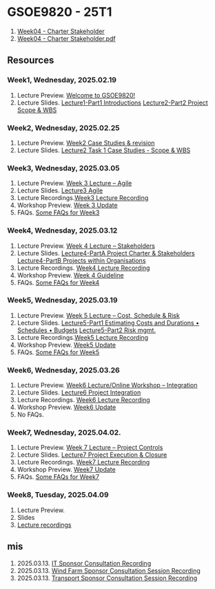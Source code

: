 # GSOE9820 - 25T1

1. [Week04 - Charter Stakeholder](Week04-CharterStakeholder.html)
2. [Week04 - Charter Stakeholder.pdf](<Week04-CharterStakeholder.pdf>)

## Resources

### Week1, Wednesday, 2025.02.19

1. Lecture Preview. [Welcome to GSOE9820!](https://teams.microsoft.com/l/message/19:_iuLM-Onx6sToEl37wgei9347B0hAzopTtf_AN7B3bE1@thread.tacv2/1739860129046?tenantId=3ff6cfa4-e715-48db-b8e1-0867b9f9fba3&groupId=abb1f580-dac1-4659-8b2f-df8b1a41279e&parentMessageId=1739860129046&teamName=GSOE9820%202025%20T1%20-%20Engineering%20Project%20Management&channelName=General&createdTime=1739860129046)
2. Lecture Slides. [Lecture1-Part1 Introductions](Week01-Introduction-Part1.pdf)  [Lecture2-Part2 Project Scope & WBS](Week01-Project_Scope-WBS-Part2.pdf)

### Week2, Wednesday, 2025.02.25

1. Lecture Preview. [Week2 Case Studies & revision](https://teams.microsoft.com/l/message/19:_iuLM-Onx6sToEl37wgei9347B0hAzopTtf_AN7B3bE1@thread.tacv2/1740448666904?tenantId=3ff6cfa4-e715-48db-b8e1-0867b9f9fba3&groupId=abb1f580-dac1-4659-8b2f-df8b1a41279e&parentMessageId=1740448666904&teamName=GSOE9820%202025%20T1%20-%20Engineering%20Project%20Management&channelName=General&createdTime=1740448666904)
2. Lecture Slides. [Lecture2 Task 1 Case Studies - Scope & WBS](Week02-Project_Scope_Case_Studies-WBS.pdf)

### Week3, Wednesday, 2025.03.05

1. Lecture Preview. [Week 3 Lecture – Agile](https://teams.microsoft.com/l/message/19:_iuLM-Onx6sToEl37wgei9347B0hAzopTtf_AN7B3bE1@thread.tacv2/1740719431411?tenantId=3ff6cfa4-e715-48db-b8e1-0867b9f9fba3&groupId=abb1f580-dac1-4659-8b2f-df8b1a41279e&parentMessageId=1740719431411&teamName=GSOE9820%202025%20T1%20-%20Engineering%20Project%20Management&channelName=General&createdTime=1740719431411)
2. Lecture Slides. [Lecture3 Agile](Week03-Agile.pdf)
3. Lecture Recordings.[Week3 Lecture Recording](https://teams.microsoft.com/l/message/19:4a3e4917a34f4aa58ba058f3e322b14a@thread.tacv2/1741170301864?tenantId=3ff6cfa4-e715-48db-b8e1-0867b9f9fba3&groupId=abb1f580-dac1-4659-8b2f-df8b1a41279e&parentMessageId=1741170301864&teamName=GSOE9820%202025%20T1%20-%20Engineering%20Project%20Management&channelName=Lecture%20Livestream&createdTime=1741170301864)
4. Workshop Preview. [Week 3 Update](https://teams.microsoft.com/l/message/19:_iuLM-Onx6sToEl37wgei9347B0hAzopTtf_AN7B3bE1@thread.tacv2/1740945332491?tenantId=3ff6cfa4-e715-48db-b8e1-0867b9f9fba3&groupId=abb1f580-dac1-4659-8b2f-df8b1a41279e&parentMessageId=1740945332491&teamName=GSOE9820%202025%20T1%20-%20Engineering%20Project%20Management&channelName=General&createdTime=1740945332491)
5. FAQs. [Some FAQs for Week3]()

### Week4, Wednesday, 2025.03.12

1. Lecture Preview. [Week 4 Lecture – Stakeholders](https://teams.microsoft.com/l/message/19:_iuLM-Onx6sToEl37wgei9347B0hAzopTtf_AN7B3bE1@thread.tacv2/1741676713181?tenantId=3ff6cfa4-e715-48db-b8e1-0867b9f9fba3&groupId=abb1f580-dac1-4659-8b2f-df8b1a41279e&parentMessageId=1741676713181&teamName=GSOE9820%202025%20T1%20-%20Engineering%20Project%20Management&channelName=General&createdTime=1741676713181)
2. Lecture Slides. [Lecture4-PartA Project Charter & Stakeholders](Week04-Project_Charter_Stakeholders.pdf)  [Lecture4-PartB Projects within Organisations](Week04PartB-Projects_within_Organisations.pdf)
3. Lecture Recordings. [Week4 Lecture Recording](https://teams.microsoft.com/l/message/19:4a3e4917a34f4aa58ba058f3e322b14a@thread.tacv2/1741774744260?tenantId=3ff6cfa4-e715-48db-b8e1-0867b9f9fba3&groupId=abb1f580-dac1-4659-8b2f-df8b1a41279e&parentMessageId=1741774744260&teamName=GSOE9820%202025%20T1%20-%20Engineering%20Project%20Management&channelName=Lecture%20Livestream&createdTime=1741774744260)
4. Workshop Preview. [Week 4 Guideline](https://unsw.sharepoint.com/sites/CLS-GSOE9820_T1_5253_Combined/SitePages/GSOE9820-25T1---Week-4-Guideline.aspx?csf=1&web=1&e=pSEMqO&CID=11879812-0c37-4cc7-a623-c8bb1c0f3b46)
5. FAQs. [Some FAQs for Week4](https://teams.microsoft.com/l/message/19:e20ba1d425d24b5fa8336fc91dc4ba47@thread.tacv2/1741749370527?tenantId=3ff6cfa4-e715-48db-b8e1-0867b9f9fba3&groupId=abb1f580-dac1-4659-8b2f-df8b1a41279e&parentMessageId=1741749370527&teamName=GSOE9820%202025%20T1%20-%20Engineering%20Project%20Management&channelName=Forum%20-%20General&createdTime=1741749370527)

### Week5, Wednesday, 2025.03.19

1. Lecture Preview. [Week 5 Lecture – Cost, Schedule & Risk](https://teams.microsoft.com/l/message/19:_iuLM-Onx6sToEl37wgei9347B0hAzopTtf_AN7B3bE1@thread.tacv2/1742276024562?tenantId=3ff6cfa4-e715-48db-b8e1-0867b9f9fba3&groupId=abb1f580-dac1-4659-8b2f-df8b1a41279e&parentMessageId=1742276024562&teamName=GSOE9820%202025%20T1%20-%20Engineering%20Project%20Management&channelName=General&createdTime=1742276024562)
2. Lecture Slides. [Lecture5-Part1 Estimating Costs and Durations • Schedules • Budgets](Week05-Budget_Schedule1.pdf)  [Lecture5-Part2 Risk mgmt.](Week05-Risk_mgmt..pdf)
3. Lecture Recordings.[Week5 Lecture Recording](https://teams.microsoft.com/l/message/19:4a3e4917a34f4aa58ba058f3e322b14a@thread.tacv2/1742377205477?tenantId=3ff6cfa4-e715-48db-b8e1-0867b9f9fba3&groupId=abb1f580-dac1-4659-8b2f-df8b1a41279e&parentMessageId=1742377205477&teamName=GSOE9820%202025%20T1%20-%20Engineering%20Project%20Management&channelName=Lecture%20Livestream&createdTime=1742377205477)
4. Workshop Preview. [Week5 Update](https://teams.microsoft.com/l/message/19:_iuLM-Onx6sToEl37wgei9347B0hAzopTtf_AN7B3bE1@thread.tacv2/1742460114737?tenantId=3ff6cfa4-e715-48db-b8e1-0867b9f9fba3&groupId=abb1f580-dac1-4659-8b2f-df8b1a41279e&parentMessageId=1742460114737&teamName=GSOE9820%202025%20T1%20-%20Engineering%20Project%20Management&channelName=General&createdTime=1742460114737)
5. FAQs. [Some FAQs for Week5](https://teams.microsoft.com/l/message/19:e20ba1d425d24b5fa8336fc91dc4ba47@thread.tacv2/1742502389286?tenantId=3ff6cfa4-e715-48db-b8e1-0867b9f9fba3&groupId=abb1f580-dac1-4659-8b2f-df8b1a41279e&parentMessageId=1742502389286&teamName=GSOE9820%202025%20T1%20-%20Engineering%20Project%20Management&channelName=Forum%20-%20General&createdTime=1742502389286)

### Week6, Wednesday, 2025.03.26

1. Lecture Preview. [Week6 Lecture/Online Workshop – Integration](https://teams.microsoft.com/l/message/19:_iuLM-Onx6sToEl37wgei9347B0hAzopTtf_AN7B3bE1@thread.tacv2/1742901072843?tenantId=3ff6cfa4-e715-48db-b8e1-0867b9f9fba3&groupId=abb1f580-dac1-4659-8b2f-df8b1a41279e&parentMessageId=1742901072843&teamName=GSOE9820%202025%20T1%20-%20Engineering%20Project%20Management&channelName=General&createdTime=1742901072843)
2. Lecture Slides. [Lecture6 Project Integration](Week06-Lecture6-Project_Integration.pdf)
3. Lecture Recordings. [Week6 Lecture Recording](https://teams.microsoft.com/l/message/19:4a3e4917a34f4aa58ba058f3e322b14a@thread.tacv2/1742982007857?tenantId=3ff6cfa4-e715-48db-b8e1-0867b9f9fba3&groupId=abb1f580-dac1-4659-8b2f-df8b1a41279e&parentMessageId=1742982007857&teamName=GSOE9820%202025%20T1%20-%20Engineering%20Project%20Management&channelName=Lecture%20Livestream&createdTime=1742982007857)
4. Workshop Preview. [Week6 Update](https://teams.microsoft.com/l/message/19:_iuLM-Onx6sToEl37wgei9347B0hAzopTtf_AN7B3bE1@thread.tacv2/1742787175518?tenantId=3ff6cfa4-e715-48db-b8e1-0867b9f9fba3&groupId=abb1f580-dac1-4659-8b2f-df8b1a41279e&parentMessageId=1742787175518&teamName=GSOE9820%202025%20T1%20-%20Engineering%20Project%20Management&channelName=General&createdTime=1742787175518)
5. No FAQs. 

### Week7, Wednesday, 2025.04.02.

1. Lecture Preview. [Week 7 Lecture – Project Controls](https://teams.microsoft.com/l/message/19:_iuLM-Onx6sToEl37wgei9347B0hAzopTtf_AN7B3bE1@thread.tacv2/1743506043968?tenantId=3ff6cfa4-e715-48db-b8e1-0867b9f9fba3&groupId=abb1f580-dac1-4659-8b2f-df8b1a41279e&parentMessageId=1743506043968&teamName=GSOE9820%202025%20T1%20-%20Engineering%20Project%20Management&channelName=General&createdTime=1743506043968)
2. Lecture Slides. [Lecture7 Project Execution & Closure](Week07-Lecture7-Project_Execution-Closure-BLH3.pdf)
3. Lecture Recordings. [Week7 Lecture Recording](https://unsw.sharepoint.com/sites/CLS-GSOE9820_T1_5253_Combined/Shared%20Documents/Lecture%20Livestream/Recordings/GSOE9820%2025T1%20-%20Lecture%20Livestream-20250402_180506-Meeting%20Recording.mp4?web=1&referrer=Teams.TEAMS-ELECTRON&referrerScenario=MeetingChicletGetLink.view)
4. Workshop Preview. [Week7 Update](https://teams.microsoft.com/l/message/19:_iuLM-Onx6sToEl37wgei9347B0hAzopTtf_AN7B3bE1@thread.tacv2/1743386334072?tenantId=3ff6cfa4-e715-48db-b8e1-0867b9f9fba3&groupId=abb1f580-dac1-4659-8b2f-df8b1a41279e&parentMessageId=1743386334072&teamName=GSOE9820%202025%20T1%20-%20Engineering%20Project%20Management&channelName=General&createdTime=1743386334072)
5. FAQs. [Some FAQs for Week7](https://teams.microsoft.com/l/message/19:e20ba1d425d24b5fa8336fc91dc4ba47@thread.tacv2/1743385304341?tenantId=3ff6cfa4-e715-48db-b8e1-0867b9f9fba3&groupId=abb1f580-dac1-4659-8b2f-df8b1a41279e&parentMessageId=1743385304341&teamName=GSOE9820%202025%20T1%20-%20Engineering%20Project%20Management&channelName=Forum%20-%20General&createdTime=1743385304341)

### Week8, Tuesday, 2025.04.09

1. Lecture Preview.
2. Slides
3. [Lecture recordings]()

## mis

1. 2025.03.13. [IT Sponsor Consultation Recording](https://unsw-my.sharepoint.com/:v:/g/personal/z5121033_ad_unsw_edu_au1/EW6KW79pgcZPj5QO_8YroEUBEM88ST2UDrkr29Xhgh_yvw?e=6H4Yyt)
2. 2025.03.13. [Wind Farm Sponsor Consultation Session Recording](https://unsw-my.sharepoint.com/:v:/g/personal/z5121033_ad_unsw_edu_au1/EV-ariClnkNOq82n35zl2kgBTxX731QsyykLHIW7cDruYg?e=URt1nA)
3. 2025.03.13. [Transport Sponsor Consultation Session Recording](https://unsw-my.sharepoint.com/:v:/g/personal/z5121033_ad_unsw_edu_au1/EVlWsoLglAxIvL7PPKqbTvMB0645BgEi2C8GXeq1HJeN5g?e=HAPbTU)
